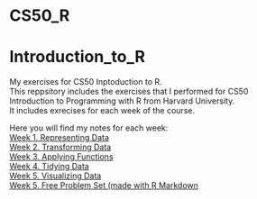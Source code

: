 # CS50_R
# Introduction_to_R
My exercises for CS50 Inptoduction to R.    
This reppsitory includes the exercises that I performed for CS50 Introduction to Programming with R from Harvard University.    
It includes exrecises for each week of the course.    

Here you will find my notes for each week:    
[Week 1. Representing Data](https://handy-cheque-8cd.notion.site/Representing-Data-358319a8d788404bb52e3ad34c67516f?pvs=4)     
[Week 2. Transforming Data](https://handy-cheque-8cd.notion.site/Transforming-Data-fc4360f70fee45348f91896c25b96495?pvs=4)      
[Week 3. Applying Functions](https://handy-cheque-8cd.notion.site/Applying-Functions-86790abc650e4265b434caa823531118?pvs=4)     
[Week 4. Tidying Data](https://handy-cheque-8cd.notion.site/Tidying-Data-f38343842ded48f0ad6c1ff3d678ca84?pvs=4)     
[Week 5. Visualizing Data](https://handy-cheque-8cd.notion.site/Visualizing-Data-3e9de8469c0245cb8cb79eaeb82abff2#85ffa46a25794e52b4dd0bd8acaceab7)      
[Week 5. Free Problem Set (made with R Markdown](https://rpubs.com/iryna_ps/1210335)       
